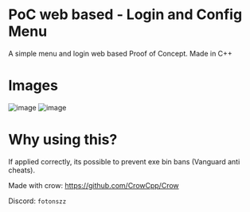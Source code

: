 
# PoC web based - Login and Config Menu

A simple menu and login web based Proof of Concept.
Made in C++
# Images
![image](https://github.com/user-attachments/assets/b771cdd9-315b-4f2d-877f-f96bb27bc4be)
![image](https://github.com/user-attachments/assets/fe6452b8-3307-4c6f-b626-6e3b5d0240af)

# Why using this?
If applied correctly, its possible to prevent exe bin bans (Vanguard anti cheats).

Made with crow: https://github.com/CrowCpp/Crow

Discord: `fotonszz`
